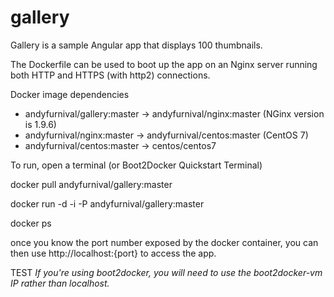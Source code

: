 # gallery

Gallery is a sample Angular app that displays 100 thumbnails.

The Dockerfile can be used to boot up the app on an Nginx server running both HTTP and HTTPS (with http2) connections. 

Docker image dependencies

* andyfurnival/gallery:master -> andyfurnival/nginx:master (NGinx version is 1.9.6)
* andyfurnival/nginx:master -> andyfurnival/centos:master (CentOS 7)
* andyfurnival/centos:master -> centos/centos7


To run, open a terminal (or Boot2Docker Quickstart Terminal)

docker pull andyfurnival/gallery:master

docker run -d -i -P andyfurnival/gallery:master

docker ps

once you know the port number exposed by the docker container, you can then use http://localhost:{port} to access the app.

TEST
*If you're using boot2docker, you will need to use the boot2docker-vm IP rather than localhost.*
